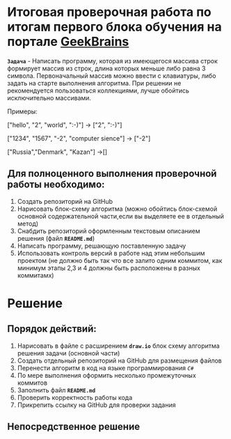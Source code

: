 # Итоговая проверочная работа по итогам первого блока обучения на портале [GeekBrains](gb.ru)

**`Задача`** - Написать программу, которая из имеющегося массива строк формирует массив из строк, длина которых меньше либо равна 3 символа. Первоначальный массив можно ввести с клавиатуры, либо задать на старте выполнения алгоритма. При решении не рекомендуется пользоваться коллекциями, лучше обойтись исключительно массивами.

Примеры:

["hello", "2", "world", ":-)"] -> ["2", ":-)"]

["1234", "1567", "-2", "computer sience"] -> ["-2"]

["Russia","Denmark", "Kazan"] ->[]

## Для полноценного выполнения проверочной работы необходимо:

1. Создать репозиторий на GitHub
2. Нарисовать блок-схему алгоритма (можно обойтись блок-схемой основной содержательной части,если вы выделяете ее в отдельный метод)
3. Снабдить репозиторий оформленным текстовым описанием решения (файл **`README.md`**)
4. Написать программу, решающую поставленную задачу
5. Использовать контроль версий в работе над этим небольшим проектом (не должно быть так что все залито одним коммитом, как минимум этапы 2,3 и 4 должны быть расположены в разных коммитамх) 
# Решение
## Порядок действий:

1. Нарисовать в файле с расширением **`draw.io`** блок схему алгоритма решения задачи (основной части)
2. Создать отдельный репозиторий на GitHub для размещения файлов
3. Перенести алгоритм в код на языке программирования *`С#`*
4. По мере выполнения оформить несколько промежуточных коммитов
5. Заполнить файл **`README.md`**
6. Проверить корректность работы кода
7. Прикрепить ссылку на GitHub для проверки задания
   
## Непосредственное решение


   


